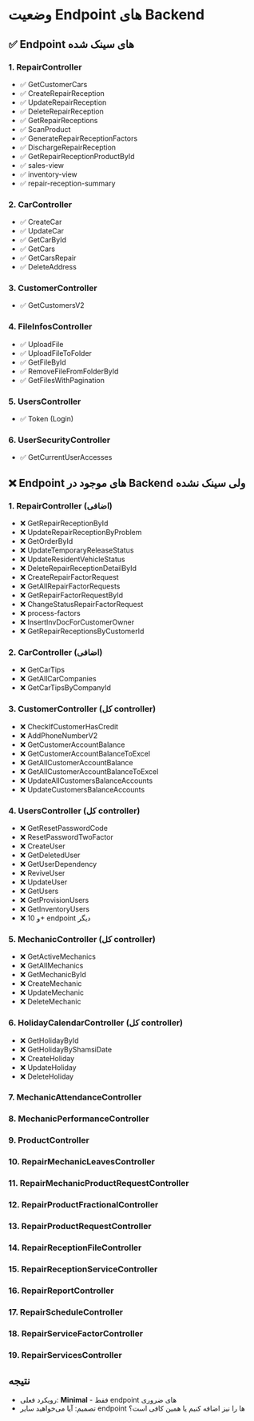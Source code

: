 # وضعیت Endpoint های Backend

## ✅ Endpoint های سینک شده

### 1. RepairController
- ✅ GetCustomerCars
- ✅ CreateRepairReception
- ✅ UpdateRepairReception
- ✅ DeleteRepairReception
- ✅ GetRepairReceptions
- ✅ ScanProduct
- ✅ GenerateRepairReceptionFactors
- ✅ DischargeRepairReception
- ✅ GetRepairReceptionProductById
- ✅ sales-view
- ✅ inventory-view
- ✅ repair-reception-summary

### 2. CarController
- ✅ CreateCar
- ✅ UpdateCar
- ✅ GetCarById
- ✅ GetCars
- ✅ GetCarsRepair
- ✅ DeleteAddress

### 3. CustomerController
- ✅ GetCustomersV2

### 4. FileInfosController
- ✅ UploadFile
- ✅ UploadFileToFolder
- ✅ GetFileById
- ✅ RemoveFileFromFolderById
- ✅ GetFilesWithPagination

### 5. UsersController
- ✅ Token (Login)

### 6. UserSecurityController
- ✅ GetCurrentUserAccesses

## ❌ Endpoint های موجود در Backend ولی سینک نشده

### 1. RepairController (اضافی)
- ❌ GetRepairReceptionById
- ❌ UpdateRepairReceptionByProblem
- ❌ GetOrderById
- ❌ UpdateTemporaryReleaseStatus
- ❌ UpdateResidentVehicleStatus
- ❌ DeleteRepairReceptionDetailById
- ❌ CreateRepairFactorRequest
- ❌ GetAllRepairFactorRequests
- ❌ GetRepairFactorRequestById
- ❌ ChangeStatusRepairFactorRequest
- ❌ process-factors
- ❌ InsertInvDocForCustomerOwner
- ❌ GetRepairReceptionsByCustomerId

### 2. CarController (اضافی)
- ❌ GetCarTips
- ❌ GetAllCarCompanies
- ❌ GetCarTipsByCompanyId

### 3. CustomerController (کل controller)
- ❌ CheckIfCustomerHasCredit
- ❌ AddPhoneNumberV2
- ❌ GetCustomerAccountBalance
- ❌ GetCustomerAccountBalanceToExcel
- ❌ GetAllCustomerAccountBalance
- ❌ GetAllCustomerAccountBalanceToExcel
- ❌ UpdateAllCustomersBalanceAccounts
- ❌ UpdateCustomersBalanceAccounts

### 4. UsersController (کل controller)
- ❌ GetResetPasswordCode
- ❌ ResetPasswordTwoFactor
- ❌ CreateUser
- ❌ GetDeletedUser
- ❌ GetUserDependency
- ❌ ReviveUser
- ❌ UpdateUser
- ❌ GetUsers
- ❌ GetProvisionUsers
- ❌ GetInventoryUsers
- ❌ و 10+ endpoint دیگر

### 5. MechanicController (کل controller)
- ❌ GetActiveMechanics
- ❌ GetAllMechanics
- ❌ GetMechanicById
- ❌ CreateMechanic
- ❌ UpdateMechanic
- ❌ DeleteMechanic

### 6. HolidayCalendarController (کل controller)
- ❌ GetHolidayById
- ❌ GetHolidayByShamsiDate
- ❌ CreateHoliday
- ❌ UpdateHoliday
- ❌ DeleteHoliday

### 7. MechanicAttendanceController
### 8. MechanicPerformanceController
### 9. ProductController
### 10. RepairMechanicLeavesController
### 11. RepairMechanicProductRequestController
### 12. RepairProductFractionalController
### 13. RepairProductRequestController
### 14. RepairReceptionFileController
### 15. RepairReceptionServiceController
### 16. RepairReportController
### 17. RepairScheduleController
### 18. RepairServiceFactorController
### 19. RepairServicesController

## نتیجه
- رویکرد فعلی: **Minimal** - فقط endpoint های ضروری
- تصمیم: آیا می‌خواهید سایر endpoint ها را نیز اضافه کنیم یا همین کافی است؟

